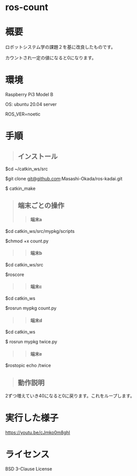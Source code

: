 # ros-count
# 概要
ロボットシステム学の課題２を基に改良したものです。

カウントされ一定の値になると0になります。

# 環境
Raspberry Pi3 Model B

OS: ubuntu 20.04 server

ROS_VER=noetic

# 手順
> ## インストール


 $cd ~/catkin_ws/src

 $git clone git@github.com:Masashi-Okada/ros-kadai.git

 $ catkin_make




>## 端末ごとの操作
>>#### 端末a

$cd catkin_ws/src/mypkg/scripts

$chmod +x count.py 

>>#### 端末b

$cd catkin_ws/src

$roscore

>>#### 端末c

$cd catkin_ws

$rosrun mypkg count.py

>>#### 端末d

$cd catkin_ws

$ rosrun mypkg twice.py

>>#### 端末e

$rostopic echo /twice

>## 動作説明
2ずつ増えていき40になると0に戻ります。これをループします。

# 実行した様子
https://youtu.be/cJmko0m8ghI
# ライセンス
BSD 3-Clause License

